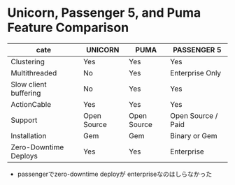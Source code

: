 
# Unicorn, Passenger 5, and Puma Feature Comparison

cate                  | UNICORN     | PUMA        | PASSENGER 5
----------------------|-------------|-------------|--------------------
Clustering            | Yes         | Yes         | Yes
Multithreaded         | No          | Yes         | Enterprise Only
Slow client buffering | No          | Yes         | Yes
ActionCable           | Yes         | Yes         | Yes
Support               | Open Source | Open Source | Open Source / Paid
Installation          | Gem         | Gem         | Binary or Gem
Zero-Downtime Deploys | Yes         | Yes         | Enterprise

* passengerでzero-downtime deployが enterpriseなのはしらなかった